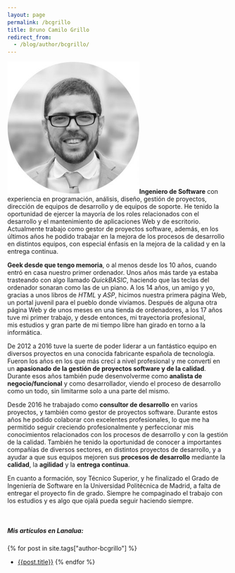 ```yaml
---
layout: page
permalink: /bcgrillo
title: Bruno Camilo Grillo
redirect_from:
  - /blog/author/bcgrillo/
---
```


![Bruno Camilo Grillo](/images/Foto_Perfil_C-2-300x300.jpg)**Ingeniero de Software** con experiencia en programación, análisis, diseño, gestión de proyectos, dirección de equipos de desarrollo y de equipos de soporte. He tenido la oportunidad de ejercer la mayoría de los roles relacionados con el desarrollo y el mantenimiento de aplicaciones Web y de escritorio. Actualmente trabajo como gestor de proyectos software, además, en los últimos años he podido trabajar en la mejora de los procesos de desarrollo en distintos equipos, con especial énfasis en la mejora de la calidad y en la entrega continua.

**Geek desde que tengo memoria**, o al menos desde los 10 años, cuando entró en casa nuestro primer ordenador. Unos años más tarde ya estaba trasteando con algo llamado _QuickBASIC_, haciendo que las teclas del ordenador sonaran como las de un piano. A los 14 años, un amigo y yo, gracias a unos libros de _HTML_ y _ASP_, hicimos nuestra primera página Web, un portal juvenil para el pueblo donde vivíamos. Después de alguna otra página Web y de unos meses en una tienda de ordenadores, a los 17 años tuve mi primer trabajo, y desde entonces, mi trayectoria profesional, mis estudios y gran parte de mi tiempo libre han girado en torno a la informática.

De 2012 a 2016 tuve la suerte de poder liderar a un fantástico equipo en diversos proyectos en una conocida fabricante española de tecnología. Fueron los años en los que más crecí a nivel profesional y me convertí en un **apasionado de la gestión de proyectos software y de la calidad**. Durante esos años también pude desenvolverme como **analista de negocio/funcional** y como desarrollador, viendo el proceso de desarrollo como un todo, sin limitarme solo a una parte del mismo.

Desde 2016 he trabajado como **consultor de desarrollo** en varios proyectos, y también como gestor de proyectos software. Durante estos años he podido colaborar con excelentes profesionales, lo que me ha permitido seguir creciendo profesionalmente y perfeccionar mis conocimientos relacionados con los procesos de desarrollo y con la gestión de la calidad. También he tenido la oportunidad de conocer a importantes compañías de diversos sectores, en distintos proyectos de desarrollo, y a ayudar a que sus equipos mejoren sus **procesos de desarrollo** mediante la **calidad**, la **agilidad** y la **entrega continua**.

En cuanto a formación, soy Técnico Superior, y he finalizado el Grado de Ingeniería de Software en la Universidad Politécnica de Madrid, a falta de entregar el proyecto fin de grado. Siempre he compaginado el trabajo con los estudios y es algo que ojalá pueda seguir haciendo siempre.

[](https://twitter.com/bcgrillo) [](https://linkedin.com/in/bcgrillo)

##### Mis artículos en Lanalua:
{% for post in site.tags["author-bcgrillo"] %}
- <a href="{{ site.baseurl }}{{ post.url }}">{{post.title}}</a>
{% endfor %}